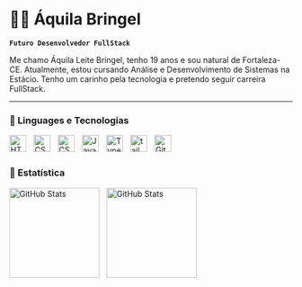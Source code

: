 # 👨‍💻 Áquila Bringel

**`Futuro Desenvolvedor FullStack`**

Me chamo Áquila Leite Bringel, tenho 19 anos e sou natural de Fortaleza-CE. Atualmente, estou cursando Análise e Desenvolvimento de Sistemas na Estácio. Tenho um carinho pela tecnologia e pretendo seguir carreira FullStack.

---

### 👾 Linguages e Tecnologias

<img align='left'
 alt='HTML'
 title='HTML'
 width='30px'
 style='padding-right: 10px'
 src="https://cdn.jsdelivr.net/gh/devicons/devicon@latest/icons/html5/html5-original.svg" />

<img 
align='left'
alt='CSS'
 title='CSS'
 width='30px'
 style='padding-right: 10px'
src="https://cdn.jsdelivr.net/gh/devicons/devicon@latest/icons/css3/css3-original.svg" />

<img 
align='left'
alt='CSS'
 title='CSS'
 width='30px'
 style='padding-right: 10px'
src="https://cdn.jsdelivr.net/gh/devicons/devicon@latest/icons/react/react-original.svg" />

<img
align='left'
    alt='JavaScript'
 title='JavaScript'
 width='30px'
 style='padding-right: 10px'
 src="https://cdn.jsdelivr.net/gh/devicons/devicon@latest/icons/javascript/javascript-original.svg" />

<img align='left'
alt='TypeScript'
 title='TypeScript'
 width='30px'
 style='padding-right: 10px'
src="https://cdn.jsdelivr.net/gh/devicons/devicon@latest/icons/typescript/typescript-original.svg" />

<img align='left'
 alt='tailwindcss'
 title='tailwindcss'
 width='30px'
 style='padding-right: 10px;'
src="https://cdn.jsdelivr.net/gh/devicons/devicon@latest/icons/tailwindcss/tailwindcss-original.svg" />

<img align='left'
 alt='GitHub'
 title='GitHub'
 width='30px'
 style='padding-right: 10px;'
src="https://cdn.jsdelivr.net/gh/devicons/devicon@latest/icons/github/github-original.svg" />

<br/>
<br/>

### 👾 Estatística
<p>
<img align='left'
 alt='GitHub Stats'
 height='160'
 style='padding-right: 10px;'
src="https://github-readme-stats.vercel.app/api?username=oBringel&show_icons=true&theme=dark&locale=pt-br" 
 />

<img align='left'
 alt='GitHub Stats'
 height='160'
src="https://github-readme-stats.vercel.app/api/top-langs/?username=oBringel&theme=dark&layout=compact&custom_title=Tecnologias&langs_count=7"
 />

</p>
